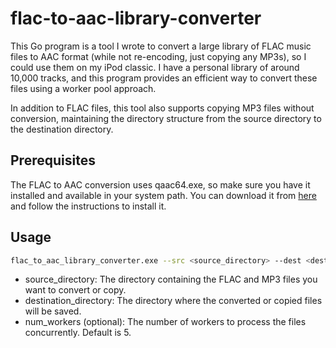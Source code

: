 # flac-to-aac-library-converter

This Go program is a tool I wrote to convert a large library of FLAC music files to AAC format (while not re-encoding, just copying any MP3s), so I could use them on my iPod classic. I have a personal library of around 10,000 tracks, and this program provides an efficient way to convert these files using a worker pool approach.

In addition to FLAC files, this tool also supports copying MP3 files without conversion, maintaining the directory structure from the source directory to the destination directory.

## Prerequisites
The FLAC to AAC conversion uses qaac64.exe, so make sure you have it installed and available in your system path. You can download it from [here](https://github.com/nu774/qaac/releases) and follow the instructions to install it.

## Usage

```bash
flac_to_aac_library_converter.exe --src <source_directory> --dest <destination_directory> --workers <num_workers>
```

- source_directory: The directory containing the FLAC and MP3 files you want to convert or copy.
- destination_directory: The directory where the converted or copied files will be saved.
- num_workers (optional): The number of workers to process the files concurrently. Default is 5.
